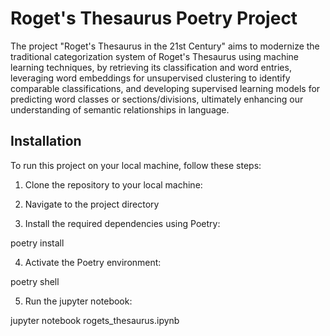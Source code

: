 # Roget's Thesaurus Poetry Project

The project \"Roget's Thesaurus in the 21st Century\" aims to modernize the traditional categorization system of Roget's Thesaurus using machine learning techniques, by retrieving its classification and word entries, leveraging word embeddings for unsupervised clustering to identify comparable classifications, and developing supervised learning models for predicting word classes or sections/divisions, ultimately enhancing our understanding of semantic relationships in language.


## Installation

To run this project on your local machine, follow these steps:

1. Clone the repository to your local machine:

2. Navigate to the project directory


3. Install the required dependencies using Poetry:

poetry install


4. Activate the Poetry environment:

poetry shell

5. Run the jupyter notebook:

jupyter notebook rogets_thesaurus.ipynb
